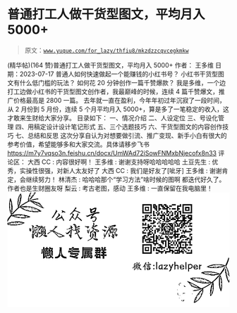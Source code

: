 # 普通打工人做干货型图文，平均月入 5000+

> 原文：[`www.yuque.com/for_lazy/thfiu8/mkzdzzcqvcegkmkw`](https://www.yuque.com/for_lazy/thfiu8/mkzdzzcqvcegkmkw)

<ne-h2 id="7573d957" data-lake-id="7573d957"><ne-heading-ext><ne-heading-anchor></ne-heading-anchor><ne-heading-fold></ne-heading-fold></ne-heading-ext><ne-heading-content><ne-text id="ue46258b2">(精华帖)(164 赞)普通打工人做干货型图文，平均月入 5000+</ne-text></ne-heading-content></ne-h2> <ne-p id="u97eec1ca" data-lake-id="u97eec1ca"><ne-text id="u547a4c1a">作者： 王多维</ne-text></ne-p> <ne-p id="u9b0e26ac" data-lake-id="u9b0e26ac"><ne-text id="u48f9a1fe">日期：2023-07-17</ne-text></ne-p> <ne-p id="u55c9a277" data-lake-id="u55c9a277"><ne-text id="ub76e3139">普通人如何快速做起一个能赚钱的小红书号？</ne-text></ne-p> <ne-p id="ubff9cb3e" data-lake-id="ubff9cb3e"><ne-text id="ude54067c">小红书干货型图文有什么低门槛的玩法？</ne-text></ne-p> <ne-p id="u3011f71a" data-lake-id="u3011f71a"><ne-text id="u62c6cb66">如何花 20 分钟创作一篇千赞爆款？</ne-text></ne-p> <ne-p id="u80bce404" data-lake-id="u80bce404"><ne-text id="uae459243">我是多维，一个边打工边做小红书的干货型图文创作者，我最巅峰的时候，连续 4 篇千赞爆文，推广价格最高是 2800 一篇。</ne-text></ne-p> <ne-p id="u57ec3aa2" data-lake-id="u57ec3aa2"><ne-text id="u20427456">去年就一直在盈利，今年年初过年沉寂了一段时间，从 2 月份到 5 月份，连续 5 个月平均月入 5000+，算是多了一笔稳定的收入，这才敢来生财给大家分享。</ne-text></ne-p> <ne-p id="ud9c10471" data-lake-id="ud9c10471"><ne-text id="ubdb21171">目录如下： 一、情况介绍</ne-text></ne-p> <ne-p id="u0a7cc71d" data-lake-id="u0a7cc71d"><ne-text id="u64a9197d">二、人设定位</ne-text></ne-p> <ne-p id="u2e082edd" data-lake-id="u2e082edd"><ne-text id="u155dc0ac">三、号设化管理</ne-text></ne-p> <ne-p id="ua973fa52" data-lake-id="ua973fa52"><ne-text id="u0a784382">四、用稿定设计设计笔记形式</ne-text></ne-p> <ne-p id="ub9f3fd5a" data-lake-id="ub9f3fd5a"><ne-text id="u93bee429">五、三个选题技巧</ne-text></ne-p> <ne-p id="u9a3dba4d" data-lake-id="u9a3dba4d"><ne-text id="ud089faca">六、干货型图文的内容创作技巧</ne-text></ne-p> <ne-p id="ud93a2d5d" data-lake-id="ud93a2d5d"><ne-text id="u9fd0ec4c">七、总结和反思</ne-text></ne-p> <ne-p id="ueb3c0ada" data-lake-id="ueb3c0ada"><ne-text id="u508d85a2">这次分享自认为对想要做引流、推广变现、新手小白有很大的参考价值，希望能够多和大家交流。具体请移步飞书</ne-text></ne-p> <ne-p id="u114e1bd1" data-lake-id="u114e1bd1">[<ne-text id="u0de36a65">https://m7y7vqso3n.feishu.cn/docx/UmWAd72iSowFNMxbNjecofx8n33</ne-text>](https://m7y7vqso3n.feishu.cn/docx/UmWAd72iSowFNMxbNjecofx8n33)</ne-p> <ne-hole id="u8095b5d9" data-lake-id="u8095b5d9"><ne-card data-card-name="hr" data-card-type="block" id="QBazH" data-event-boundary="card"><ne-p id="u75736a9d" data-lake-id="u75736a9d"><ne-text id="u53559d40">评论区：</ne-text></ne-p> <ne-p id="u461b3c99" data-lake-id="u461b3c99"><ne-text id="u9d9a4886">大西 CC : 内容很好啊！</ne-text> <ne-text id="u7e2592c5">王多维 : 谢谢支持呀哈哈哈哈哈</ne-text> <ne-text id="u0d01e59e">土豆先生 : 优秀，实操性很强，对新人太友好了</ne-text> <ne-text id="u348211b3">大西 CC : 我们是好友了[呲牙]</ne-text> <ne-text id="u080fa890">王多维 : 谢谢肯定，会继续努力！</ne-text> <ne-text id="u283be724">林清杰 : 哈哈哈那个“学习方法”啥时候的图啊 都迭代好久了。作者也是生财圈友呀</ne-text> <ne-text id="u3b5ab70e">梨云 : 考古老图，感动</ne-text> <ne-text id="u8f19f61c">王多维 : 一直保留在我电脑里！</ne-text></ne-p> <ne-p id="ue01872ef" data-lake-id="ue01872ef"><ne-card data-card-name="image" data-card-type="inline" id="mRl4A" data-event-boundary="card">![](img/894d30a529e7c37bcd3392323c99941c.png)  <ne-hole id="u3202614c" data-lake-id="u3202614c"><ne-card data-card-name="hr" data-card-type="block" id="JoDwC" data-event-boundary="card"></ne-card></ne-hole></ne-card></ne-p></ne-card></ne-hole>